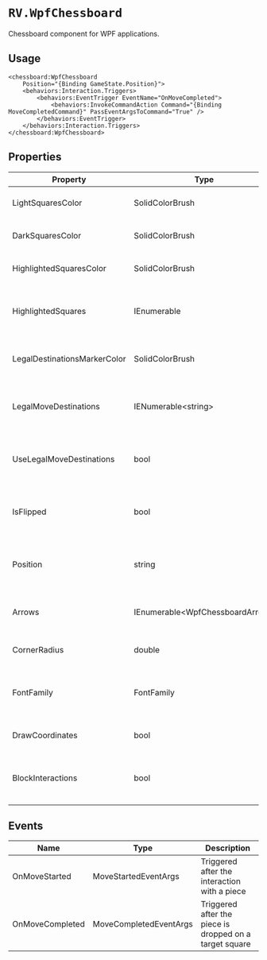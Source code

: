 #  `RV.WpfChessboard`
Chessboard component for WPF applications.

## Usage
```XAML
<chessboard:WpfChessboard
    Position="{Binding GameState.Position}">
    <behaviors:Interaction.Triggers>
        <behaviors:EventTrigger EventName="OnMoveCompleted">
            <behaviors:InvokeCommandAction Command="{Binding MoveCompletedCommand}" PassEventArgsToCommand="True" />
        </behaviors:EventTrigger>
    </behaviors:Interaction.Triggers>
</chessboard:WpfChessboard>
```

## Properties

| Property | Type | Description |
| --- | --- | --- |
| LightSquaresColor | SolidColorBrush | Color of light squares |
| DarkSquaresColor | SolidColorBrush | Color of dark squares |
| HighlightedSquaresColor | SolidColorBrush | Color of highlighted squares |
| HighlightedSquares | IEnumerable<string> | List of highlighted squares (a1, c7, etc.) |
| LegalDestinationsMarkerColor | SolidColorBrush | Color of legal move destination squares |
| LegalMoveDestinations | IENumerable\<string> | List of legal destination squares (a1, c7, etc.) |
| UseLegalMoveDestinations | bool | Use legal move destinations or allow any move |
| IsFlipped | bool | Show flipped board (with black on the bottom) |
| Position | string | Position on the board (in FEN chess notation) |
| Arrows | IEnumerable\<WpfChessboardArrow> | List of arrows to draw on the board |
| CornerRadius | double | Board corner radius |
| FontFamily | FontFamily | Font family used to draw square coordinates |
| DrawCoordinates | bool | Draw square coordinates |
| BlockInteractions | bool | Block all used interactions with the board |

## Events

| Name | Type | Description |
| --- | --- | --- |
| OnMoveStarted | MoveStartedEventArgs | Triggered after the interaction with a piece |
| OnMoveCompleted | MoveCompletedEventArgs | Triggered after the piece is dropped on a target square |
